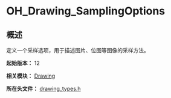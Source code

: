 # OH_Drawing_SamplingOptions

## 概述

定义一个采样选项，用于描述图片、位图等图像的采样方法。

**起始版本：** 12

**相关模块：** [Drawing](capi-drawing.md)

**所在头文件：** [drawing_types.h](capi-drawing-types-h.md)

